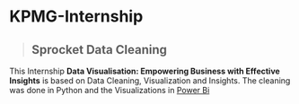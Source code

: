 # KPMG-Internship
> ## Sprocket Data Cleaning

This Internship **Data Visualisation: Empowering Business
with Effective Insights** is based on Data Cleaning, Visualization and Insights. The cleaning was done in Python and the Visualizations in [Power Bi](https://app.powerbi.com/groups/me/reports/9265e272-ef73-43a0-a4e4-675ae663a487/ReportSectionee988f3d8568a0558686?experience=power-bi)

